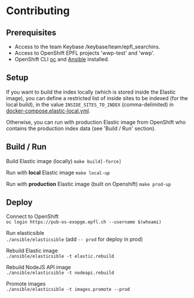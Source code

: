 Contributing
============

Prerequisites
-------------

* Access to the team Keybase /keybase/team/epfl_searchins.
* Access to OpenShift EPFL projects 'wwp-test' and 'wwp'.
* OpenShift CLI [oc](https://docs.openshift.com/container-platform/3.11/cli_reference/get_started_cli.html#installing-the-cli) and [Ansible](https://docs.ansible.com/ansible/latest/installation_guide/intro_installation.html) installed.


Setup
-----

If you want to build the index locally (which is stored inside the Elastic image), you can define a restricted list of inside sites to be indexed (for the local build), in the value `INSIDE_SITES_TO_INDEX` (comma-delimited) in [docker-compose.elastic-local.yml](docker-compose.elastic-local.yml).

Otherwise, you can run with production Elastic image from OpenShift who contains the production index data (see 'Build / Run' section).

Build / Run
-----------

Build Elastic image (locally)
`make build[-force]`

Run with **local** Elastic image
`make local-up`

Run with **production** Elastic image (built on Openshift)
`make prod-up`

Deploy
------

Connect to OpenShift  
`oc login https://pub-os-exopge.epfl.ch --username $(whoami)`

Run elasticsible  
`./ansible/elasticsible` (add `-- prod` for deploy in prod)

Rebuild Elastic image  
`./ansible/elasticsible -t elastic.rebuild`

Rebuild NodeJS API image  
`./ansible/elasticsible -t nodeapi.rebuild`

Promote images  
`./ansible/elasticsible -t images.promote --prod`

